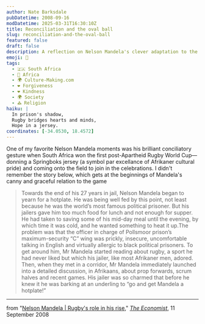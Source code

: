 ```yaml
---
author: Nate Barksdale
pubDatetime: 2008-09-16
modDatetime: 2025-03-31T16:30:10Z
title: Reconciliation and the oval ball
slug: reconciliation-and-the-oval-ball
featured: false
draft: false
description: A reflection on Nelson Mandela's clever adaptation to the challenges of prison life through his unexpected engagement with rugby.
emoji: 🤝
tags:
  - 🇿🇦 South Africa
  - 🦁 Africa
  - 🌍 Culture-Making.com
  - ❤️ Forgiveness
  - ❤️ Kindness
  - 🌍 Society
  - ⛪ Religion
haiku: |
  In prison's shadow,  
  Rugby bridges hearts and minds,  
  Hope in a jersey.
coordinates: [-34.0530, 18.4572]
---
```


One of my favorite Nelson Mandela moments was his brilliant conciliatory gesture when South Africa won the first post-Apartheid Rugby World Cup—donning a Springboks jersey (a symbol par excellance of Afrikaner cultural pride) and coming onto the field to join in the celebrations. I didn't remember the story below, which gets at the beginnings of Mandela's canny and graceful relation to the game

> Towards the end of his 27 years in jail, Nelson Mandela began to yearn for a hotplate. He was being well fed by this point, not least because he was the world’s most famous political prisoner. But his jailers gave him too much food for lunch and not enough for supper. He had taken to saving some of his mid-day meal until the evening, by which time it was cold, and he wanted something to heat it up.The problem was that the officer in charge of Pollsmoor prison’s maximum-security “C” wing was prickly, insecure, uncomfortable talking in English and virtually allergic to black political prisoners. To get around him, Mr Mandela started reading about rugby, a sport he had never liked but which his jailer, like most Afrikaner men, adored. Then, when they met in a corridor, Mr Mandela immediately launched into a detailed discussion, in Afrikaans, about prop forwards, scrum halves and recent games. His jailer was so charmed that before he knew it he was barking at an underling to “go and get Mandela a hotplate!”

---

from "[Nelson Mandela | Rugby's role in his rise](http://www.economist.com/books/displaystory.cfm?story_id=12202525)," [_The Economist_](http://www.economist.com/), 11 September 2008
